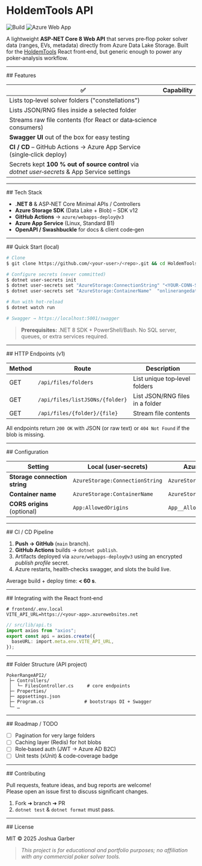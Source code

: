 # HoldemTools API

![Build](https://github.com/<your‑user>/<repo>/actions/workflows/azure-webapps.yml/badge.svg)
![Azure Web App](https://img.shields.io/website?url=https%3A%2F%2F<your-app>.azurewebsites.net%2Fswagger)

A lightweight **ASP‑NET Core 8 Web API** that serves pre‑flop poker solver data (ranges, EVs, metadata) directly from Azure Data Lake Storage. Built for the [HoldemTools](https://holdemtools.com) React front‑end, but generic enough to power any poker‑analysis workflow.

---

\## Features

| ✅                                                                                             | Capability |
| --------------------------------------------------------------------------------------------- | ---------- |
| Lists top‑level solver folders ("constellations")                                             |            |
| Lists JSON/RNG files inside a selected folder                                                 |            |
| Streams raw file contents (for React or data‑science consumers)                               |            |
| **Swagger UI** out of the box for easy testing                                                |            |
| **CI / CD** – GitHub Actions → Azure App Service (single‑click deploy)                        |            |
| Secrets kept **100 % out of source control** via *dotnet user‑secrets* & App Service settings |            |

---

\## Tech Stack

* **.NET 8** & ASP‑NET Core Minimal APIs / Controllers
* **Azure Storage SDK** (Data Lake + Blob) – SDK v12
* **GitHub Actions** → `azure/webapps‑deploy@v3`
* **Azure App Service** (Linux, Standard B1)
* **OpenAPI / Swashbuckle** for docs & client code‑gen

---

\## Quick Start (local)

```bash
# Clone
$ git clone https://github.com/<your‑user>/<repo>.git && cd HoldemToolsAPI

# Configure secrets (never committed)
$ dotnet user-secrets init
$ dotnet user-secrets set "AzureStorage:ConnectionString" "<YOUR‑CONN‑STRING>"
$ dotnet user-secrets set "AzureStorage:ContainerName"  "onlinerangedata"  # optional

# Run with hot‑reload
$ dotnet watch run

# Swagger → https://localhost:5001/swagger
```

> **Prerequisites:** .NET 8 SDK + PowerShell/Bash. No SQL server, queues, or extra services required.

---

\## HTTP Endpoints (v1)

| Method | Route                           | Description                     |
| ------ | ------------------------------- | ------------------------------- |
| GET    | `/api/files/folders`            | List unique top‑level folders   |
| GET    | `/api/files/listJSONs/{folder}` | List JSON/RNG files in a folder |
| GET    | `/api/files/{folder}/{file}`    | Stream file contents            |

All endpoints return `200 OK` with JSON (or raw text) or `404 Not Found` if the blob is missing.

---

\## Configuration

| Setting                       | Local (user‑secrets)            | Azure (App Settings)             | Example                                                                   |
| ----------------------------- | ------------------------------- | -------------------------------- | ------------------------------------------------------------------------- |
| **Storage connection string** | `AzureStorage:ConnectionString` | `AzureStorage__ConnectionString` | `DefaultEndpointsProtocol=…;AccountKey=…;EndpointSuffix=core.windows.net` |
| **Container name**            | `AzureStorage:ContainerName`    | `AzureStorage__ContainerName`    | `onlinerangedata`                                                         |
| **CORS origins** (optional)   | `App:AllowedOrigins`            | `App__AllowedOrigins`            | `https://holdemtools.com`                                                 |

---

\## CI / CD Pipeline

1. **Push → GitHub** (`main` branch).
2. **GitHub Actions** builds → `dotnet publish`.
3. Artifacts deployed via `azure/webapps-deploy@v3` using an encrypted *publish profile* secret.
4. Azure restarts, health‑checks swagger, and slots the build live.

Average build + deploy time: **< 60 s**.

---

\## Integrating with the React front‑end

```env
# frontend/.env.local
VITE_API_URL=https://<your-app>.azurewebsites.net
```

```ts
// src/lib/api.ts
import axios from "axios";
export const api = axios.create({
  baseURL: import.meta.env.VITE_API_URL,
});
```

---

\## Folder Structure (API project)

```
PokerRangeAPI2/
 ├─ Controllers/
 │  └─ FilesController.cs     # core endpoints
 ├─ Properties/
 ├─ appsettings.json
 ├─ Program.cs               # bootstraps DI + Swagger
 └─ …
```

---

\## Roadmap / TODO

* [ ] Pagination for very large folders
* [ ] Caching layer (Redis) for hot blobs
* [ ] Role‑based auth (JWT → Azure AD B2C)
* [ ] Unit tests (xUnit) & code‑coverage badge

---

\## Contributing

Pull requests, feature ideas, and bug reports are welcome!<br>
Please open an issue first to discuss significant changes.

1. Fork ➜ branch ➜ PR
2. `dotnet test` & `dotnet format` must pass.

---

\## License

MIT © 2025 Joshua Garber

> *This project is for educational and portfolio purposes; no affiliation with any commercial poker solver tools.*
